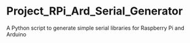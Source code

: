 # Project_RPi_Ard_Serial_Generator
A Python script to generate simple serial libraries for Raspberry Pi and Arduino
